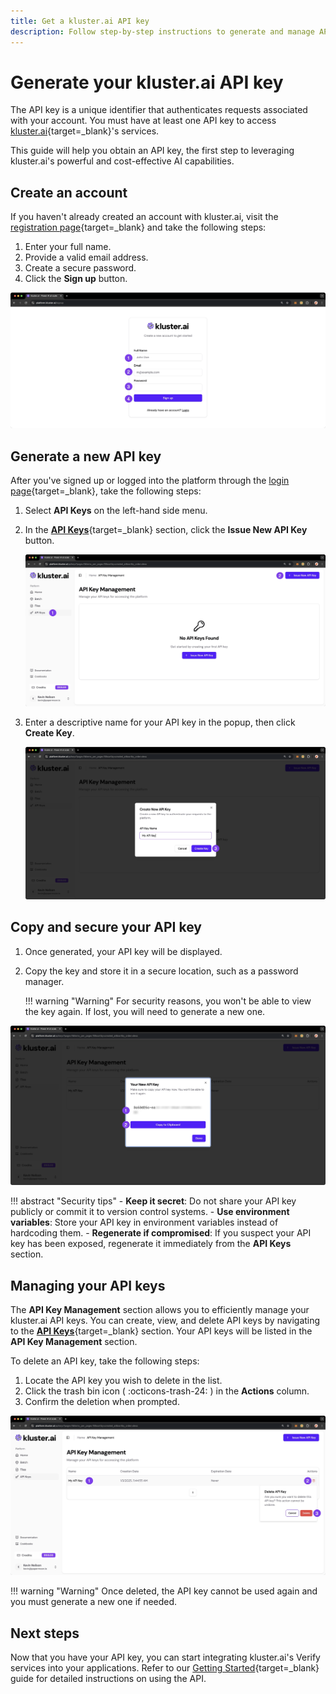 ```yaml
---
title: Get a kluster.ai API key
description: Follow step-by-step instructions to generate and manage API keys, enabling secure access to kluster's services and seamless integration with your applications.
---
```


# Generate your kluster.ai API key

The API key is a unique identifier that authenticates requests associated with your account. You must have at least one API key to access [kluster.ai](https://www.kluster.ai/){target=\_blank}'s services.

This guide will help you obtain an API key, the first step to leveraging kluster.ai's powerful and cost-effective AI capabilities.

## Create an account

If you haven't already created an account with kluster.ai, visit the [registration page](https://platform.kluster.ai/signup){target=\_blank} and take the following steps:

1. Enter your full name.
2. Provide a valid email address.
3. Create a secure password.
4. Click the **Sign up** button.

![Signup Page](/images/get-started/get-api-key/get-api-key-1.webp)

## Generate a new API key

After you've signed up or logged into the platform through the [login page](https://platform.kluster.ai/login){target=\_blank}, take the following steps:

1. Select **API Keys** on the left-hand side menu.
2. In the [**API Keys**](https://platform.kluster.ai/apikeys){target=\_blank} section, click the **Issue New API Key** button.

    ![Issue New API Key](/images/get-started/get-api-key/get-api-key-2.webp)

3. Enter a descriptive name for your API key in the popup, then click **Create Key**.

    ![Generate API Key](/images/get-started/get-api-key/get-api-key-3.webp)

## Copy and secure your API key

1. Once generated, your API key will be displayed.
2. Copy the key and store it in a secure location, such as a password manager.

    !!! warning "Warning"
        For security reasons, you won't be able to view the key again. If lost, you will need to generate a new one.

![Copy API key](/images/get-started/get-api-key/get-api-key-4.webp)

!!! abstract "Security tips"
    - **Keep it secret**: Do not share your API key publicly or commit it to version control systems.
    - **Use environment variables**: Store your API key in environment variables instead of hardcoding them.
    - **Regenerate if compromised**: If you suspect your API key has been exposed, regenerate it immediately from the **API Keys** section.

## Managing your API keys

The **API Key Management** section allows you to efficiently manage your kluster.ai API keys. You can create, view, and delete API keys by navigating to the [**API Keys**](https://platform.kluster.ai/apikeys){target=\_blank} section. Your API keys will be listed in the **API Key Management** section.

To delete an API key, take the following steps:

1. Locate the API key you wish to delete in the list.
2. Click the trash bin icon ( :octicons-trash-24: ) in the **Actions** column.
3. Confirm the deletion when prompted.

![Delete API key](/images/get-started/get-api-key/get-api-key-5.webp)

!!! warning "Warning"
    Once deleted, the API key cannot be used again and you must generate a new one if needed.

## Next steps

Now that you have your API key, you can start integrating kluster.ai's Verify services into your applications. Refer to our [Getting Started](/verify/quickstart/reliability-check/){target=\_blank} guide for detailed instructions on using the API.